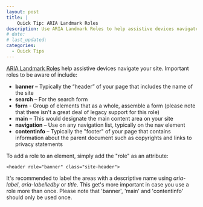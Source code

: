 ```yaml
---
layout: post
title: |
    Quick Tip: ARIA Landmark Roles
description: Use ARIA Landmark Roles to help assistive devices navigate the markup.
# date:
# last_updated:
categories:
  - Quick Tips
---
```

[ARIA Landmark Roles](http://www.w3.org/TR/wai-aria/roles) help assistive devices navigate your site. Important roles to be aware of include:

* **banner** – Typically the “header” of your page that includes the name of the site
* **search** – For the search form
* **form** - Group of elements that as a whole, assemble a form (please note that there isn't a great deal of legacy support for this role)
* **main** – This would designate the main content area on your site
* **navigation** – Use on any navigation list, typically on the nav element
* **contentinfo** – Typically the "footer" of your page that contains information about the parent document such as copyrights and links to privacy statements

To add a role to an element, simply add the "role" as an attribute:

    <header role="banner" class="site-header">

It's recommended to label the areas with a descriptive name using *aria-label*, *aria-labelledby* or *title*. This get's more important in case you use a role more than once. Please note that 'banner', 'main' and 'contentinfo' should only be used once.
